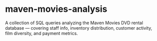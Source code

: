 # maven-movies-analysis
A collection of SQL queries analyzing the Maven Movies DVD rental database — covering staff info, inventory distribution, customer activity, film diversity, and payment metrics.
